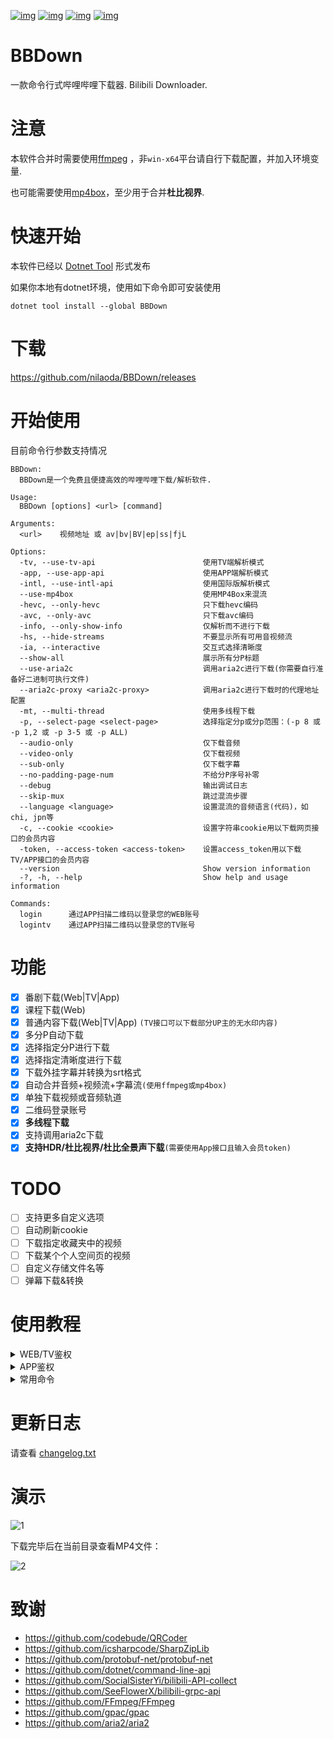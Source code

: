 [![img](https://img.shields.io/github/stars/nilaoda/BBDown?label=%E7%82%B9%E8%B5%9E)](https://github.com/nilaoda/BBDown)  [![img](https://img.shields.io/github/last-commit/nilaoda/BBDown?label=%E6%9C%80%E8%BF%91%E6%8F%90%E4%BA%A4)](https://github.com/nilaoda/BBDown)  [![img](https://img.shields.io/github/release/nilaoda/BBDown?label=%E6%9C%80%E6%96%B0%E7%89%88%E6%9C%AC)](https://github.com/nilaoda/BBDown/releases)  [![img](https://img.shields.io/github/license/nilaoda/BBDown?label=%E8%AE%B8%E5%8F%AF%E8%AF%81)](https://github.com/nilaoda/BBDown)

# BBDown
一款命令行式哔哩哔哩下载器. Bilibili Downloader.

# 注意
本软件合并时需要使用[ffmpeg](https://www.gyan.dev/ffmpeg/builds/) ，非`win-x64`平台请自行下载配置，并加入环境变量.

也可能需要使用[mp4box](https://gpac.wp.imt.fr/downloads/)，至少用于合并**杜比视界**.

# 快速开始
本软件已经以 [Dotnet Tool](https://www.nuget.org/packages/BBDown/) 形式发布  

如果你本地有dotnet环境，使用如下命令即可安装使用
```
dotnet tool install --global BBDown
```

# 下载
https://github.com/nilaoda/BBDown/releases

# 开始使用
目前命令行参数支持情况
```
BBDown:
  BBDown是一个免费且便捷高效的哔哩哔哩下载/解析软件.

Usage:
  BBDown [options] <url> [command]

Arguments:
  <url>    视频地址 或 av|bv|BV|ep|ss|fjL

Options:
  -tv, --use-tv-api                        使用TV端解析模式
  -app, --use-app-api                      使用APP端解析模式
  -intl, --use-intl-api                    使用国际版解析模式
  --use-mp4box                             使用MP4Box来混流
  -hevc, --only-hevc                       只下载hevc编码
  -avc, --only-avc                         只下载avc编码
  -info, --only-show-info                  仅解析而不进行下载
  -hs, --hide-streams                      不要显示所有可用音视频流
  -ia, --interactive                       交互式选择清晰度
  --show-all                               展示所有分P标题
  --use-aria2c                             调用aria2c进行下载(你需要自行准备好二进制可执行文件)
  --aria2c-proxy <aria2c-proxy>            调用aria2c进行下载时的代理地址配置
  -mt, --multi-thread                      使用多线程下载
  -p, --select-page <select-page>          选择指定分p或分p范围：(-p 8 或 -p 1,2 或 -p 3-5 或 -p ALL)
  --audio-only                             仅下载音频
  --video-only                             仅下载视频
  --sub-only                               仅下载字幕
  --no-padding-page-num                    不给分P序号补零
  --debug                                  输出调试日志
  --skip-mux                               跳过混流步骤
  --language <language>                    设置混流的音频语言(代码)，如chi, jpn等
  -c, --cookie <cookie>                    设置字符串cookie用以下载网页接口的会员内容
  -token, --access-token <access-token>    设置access_token用以下载TV/APP接口的会员内容
  --version                                Show version information
  -?, -h, --help                           Show help and usage information

Commands:
  login      通过APP扫描二维码以登录您的WEB账号
  logintv    通过APP扫描二维码以登录您的TV账号
```

# 功能
- [x] 番剧下载(Web|TV|App)
- [x] 课程下载(Web)
- [x] 普通内容下载(Web|TV|App) `(TV接口可以下载部分UP主的无水印内容)`
- [x] 多分P自动下载
- [x] 选择指定分P进行下载
- [x] 选择指定清晰度进行下载
- [x] 下载外挂字幕并转换为srt格式
- [x] 自动合并音频+视频流+字幕流`(使用ffmpeg或mp4box)`
- [x] 单独下载视频或音频轨道
- [x] 二维码登录账号
- [x] **多线程下载**
- [x] 支持调用aria2c下载
- [x] **支持HDR/杜比视界/杜比全景声下载**`(需要使用App接口且输入会员token)`

# TODO
- [ ] 支持更多自定义选项
- [ ] 自动刷新cookie
- [ ] 下载指定收藏夹中的视频
- [ ] 下载某个个人空间页的视频
- [ ] 自定义存储文件名等
- [ ] 弹幕下载&转换

# 使用教程

<details>
<summary>WEB/TV鉴权</summary>  

---
  
扫码登录网页账号：
```
BBDown login
```
然后按照提示操作

扫码登录云视听小电视账号：
```
BBDown logintv
```
然后按照提示操作
 
*PS: 如果登录报错`The type initializer for 'Gdip' threw an exception`，请参考 [#37](https://github.com/nilaoda/BBDown/issues/37) 解决*

手动加载网页cookie：
```
BBDown -c "SESSDATA=******" "https://www.bilibili.com/video/BV1qt4y1X7TW"
```
手动加载云视听小电视token：
```
BBDown -tv -token "******" "https://www.bilibili.com/video/BV1qt4y1X7TW"
```

</details>

<details>
<summary>APP鉴权</summary>  

---

> 根据 [#123](https://github.com/nilaoda/BBDown/issues/123#issuecomment-877583825) ，可以填写TV登录产生的`access_token`来给APP接口使用。可复制`BBDownTV.data`到`BBDownApp.data`使程序自动读取.

目前程序无法自动获取鉴权信息，推荐通过**抓包**来获取.

在请求Header中寻找键为`authorization`的项，其值形为`identify_v1 5227************1`，其中的`5227************1`就是token(access_key)

获取后手动通过`-token`命令加载, 或写入`BBDownApp.data`使程序自动读取.
  
```
BBDown -app -token "******" "https://www.bilibili.com/video/BV1qt4y1X7TW"
```

</details>

<details>
<summary>常用命令</summary>  

---

下载普通视频：
```
BBDown "https://www.bilibili.com/video/BV1qt4y1X7TW"
```
使用TV接口下载(粉丝量大的UP主基本上是无水印片源)：
```
BBDown -tv "https://www.bilibili.com/video/BV1qt4y1X7TW"
```
当分P过多时，默认会隐藏展示全部的分P信息，你可以使用如下命令来显示所有每一个分P。
```
BBDown --show-all "https://www.bilibili.com/video/BV1At41167aj"
```
选择下载某些分P的三种情况：
* 单个分P：10
```
BBDown "https://www.bilibili.com/video/BV1At41167aj?p=10"
BBDown -p 10 "https://www.bilibili.com/video/BV1At41167aj"
```
* 多个分P：1,2,10
```
BBDown -p 1,2,10 "https://www.bilibili.com/video/BV1At41167aj"
```
* 范围分P：1-10
```
BBDown -p 1-10 "https://www.bilibili.com/video/BV1At41167aj"
```
下载番剧全集：
```
BBDown -p ALL "https://www.bilibili.com/bangumi/play/ss33073"
```

</details>

# 更新日志

请查看 [changelog.txt](https://github.com/nilaoda/BBDown/blob/master/BBDown/changelog.txt)

# 演示
![1](https://user-images.githubusercontent.com/20772925/88686407-a2001480-d129-11ea-8aac-97a0c71af115.gif)

下载完毕后在当前目录查看MP4文件：

![2](https://user-images.githubusercontent.com/20772925/88478901-5e1cdc00-cf7e-11ea-97c1-154b9226564e.png)

# 致谢

* https://github.com/codebude/QRCoder
* https://github.com/icsharpcode/SharpZipLib
* https://github.com/protobuf-net/protobuf-net
* https://github.com/dotnet/command-line-api
* https://github.com/SocialSisterYi/bilibili-API-collect
* https://github.com/SeeFlowerX/bilibili-grpc-api
* https://github.com/FFmpeg/FFmpeg
* https://github.com/gpac/gpac
* https://github.com/aria2/aria2
